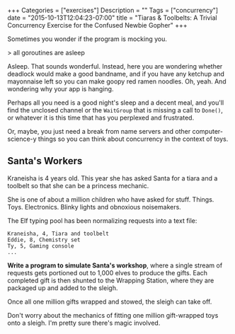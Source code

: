 +++
Categories = ["exercises"]
Description = ""
Tags = ["concurrency"]
date = "2015-10-13T12:04:23-07:00"
title = "Tiaras & Toolbelts: A Trivial Concurrency Exercise for the Confused Newbie Gopher"
+++

Sometimes you wonder if the program is mocking you.

&gt; all goroutines are asleep

Asleep. That sounds wonderful. Instead, here you are wondering whether deadlock would make a good bandname, and if you have any ketchup and mayonnaise left so you can make goopy red ramen noodles. Oh, yeah. And wondering why your app is hanging.

Perhaps all you need is a good night's sleep and a decent meal, and you'll find the unclosed channel or the `WaitGroup` that is missing a call to `Done()`, or whatever it is this time that has you perplexed and frustrated.

Or, maybe, you just need a break from name servers and other computer-science-y things so you can think about concurrency in the context of toys.

## Santa's Workers

Kraneisha is 4 years old. This year she has asked Santa for a tiara and a toolbelt so that she can be a princess mechanic.

She is one of about a million children who have asked for stuff. Things. Toys. Electronics. Blinky lights and obnoxious noisemakers.

The Elf typing pool has been normalizing requests into a text file:

    Kraneisha, 4, Tiara and toolbelt
    Eddie, 8, Chemistry set
    Ty, 5, Gaming console
    ...

**Write a program to simulate Santa's workshop**, where a single stream of requests gets portioned out to 1,000 elves to produce the gifts. Each completed gift is then shunted to the Wrapping Station, where they are packaged up and added to the sleigh.

Once all one million gifts wrapped and stowed, the sleigh can take off.

Don't worry about the mechanics of fitting one million gift-wrapped toys onto a sleigh. I'm pretty sure there's magic involved.
